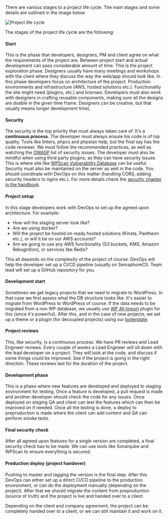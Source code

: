There are various stages to a project life cycle. The main stages and some details are outlined in the image below

![Project life cycle](/img/project-lifecycle.png)

The stages of the project life cycle are the following:

#### Start

This is the phase that developers, designers, PM and client agree on what the requirements of the project are.
Between project start and actual development can pass considerable amount of time. This is the project exploration phase.
Designers usually have many meetings and workshops with the client where they discuss the way the web/app should look like. In this phase developers focus on architecture of the project. Production environments and infrastructure (AWS, hosted solutions etc.). Functionality the site might need (plugins, etc.) and licenses.
Developers must also work with designers in crafting reusable components, making sure all the designs are doable in the given time frame. Designers can be creative, but that usually means longer development time).

#### Security

The security is the top priority that must always taken care of. It's a __continuous process__. The developer must always ensure his code is of top quality. Tools like linters, phpcs and phpstan help, but the final say has the code reviewer.
We must follow the recommended practices, as well as watching the [OWASP](https://www.owasp.org/index.php/Main_Page) list of security issues. The developer must also be mindful when using third party plugins, as they can have security issues. This is where site like [WPScan Vulnerability Database](https://wpvulndb.com/) can be useful.
Security must also be maintained on the server as well in the code. You should coordinate with DevOps on this matter (handling CORS, adding security headers to nginx etc.).
For more details check the [security chapter in the handbook](/project-management/security/security-in-wordpress).

#### Project setup

In this stage developers work with DevOps to set up the agreed upon architecture. For example:
- How will the staging server look like?
- Are we using docker?
- Will the project be hosted on ready hosted solutions (Kinsta, Pantheon etc.), or will it be on our AWS accounts?
- Are we going to use any AWS functionality (S3 buckets, KMS, Amazon Rekognition), or services like Redis?

This all depends on the complexity of the project of course. DevOps will help the developer set up a CI/CD pipeline (usually on SemaphoreCI). Team lead will set up a GitHub repository for you.

#### Development start

Sometimes we get legacy projects that we need to migrate to WordPress. In that case we first assess what the DB structure looks like. It's easier to migrate from WordPress to WordPress of course. If the data needs to be migrated from a non WP database, we usually use [WP All Import](http://www.wpallimport.com/) plugin for this (since it's powerful).
After this, and in the case of new projects, we set up a theme or a plugin (for decoupled projects) using our [boilerplate](https://github.com/infinum/eightshift-boilerplate/).

#### Project reviews

This, like security, is a continuous process. We have PR reviews and Lead Engineer reviews. Every couple of weeks a Lead Engineer will sit down with the lead developer on a project. They will look at the code, and discuss if some things could be improved. See if the project is going in the right direction. These reviews last for the duration of the project.

#### Development phase

This is a phase where new features are developed and deployed to staging environment for testing. Once a feature is developed, a pull request is made and another developer should check the code for any issues. Once deployed on staging QA and client can test the features which can then be improved on if needed.
Once all the testing is done, a deploy to preproduction is made where the client can add content and QA can perform smoke tests.

#### Final security check

After all agreed upon features for a single version are completed, a final security check has to be made. We can use tools like Sonarqube and WPScan to ensure everything is secured.

#### Production deploy (project handover)

Pushing to master and tagging the version is the final step. After this DevOps can either set up a direct CI/CD pipeline to the production environment, or can do the deployment manually (depending on the project).
After that we should migrate the content from preproduction (source of truth) and the project is live and handed over to a client.

Depending on the client and company agreement, the project can be completely handed over to a client, or we can still maintain it and work on it.
